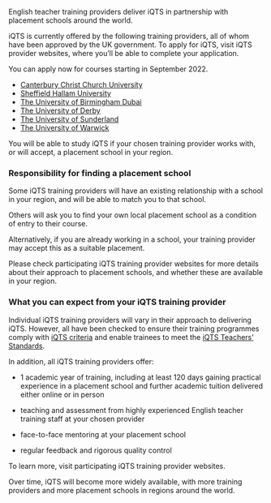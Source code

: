 English teacher training providers deliver iQTS in partnership with placement schools around the world.

iQTS is currently offered by the following training providers, all of whom have been approved by the UK government. To apply for iQTS, visit iQTS provider websites, where you’ll be able to complete your application.

You can apply now for courses starting in September 2022.

* [Canterbury Christ Church University](https://www.canterbury.ac.uk/study-here/applying/apply-to-become-a-teacher)
* [Sheffield Hallam University](https://www.shu.ac.uk/Study-here/options/Teach)
* [The University of Birmingham Dubai](https://www.birmingham.ac.uk/dubai/study/courses/postgraduate/spgce-primary-education.aspx)
* [The University of Derby](https://www.derby.ac.uk/online/education-courses/international-qualified-teacher-status-iqts-online/)
* [The University of Sunderland](https://www.sunderland.ac.uk/study/education/pgce-iqts/)
* [The University of Warwick](https://warwick.ac.uk/fac/soc/cte/professionaldevelopment/iqts/)

You will be able to study iQTS if your chosen training provider works with, or will accept, a placement school in your region.

### Responsibility for finding a placement school

Some iQTS training providers will have an existing relationship with a school in your region, and will be able to match you to that school.

Others will ask you to find your own local placement school as a condition of entry to their course.

Alternatively, if you are already working in a school, your training provider may accept this as a suitable placement.

Please check participating iQTS training provider websites for more details about their approach to placement schools, and whether these are available in your region.

### What you can expect from your iQTS training provider

Individual iQTS training providers will vary in their approach to delivering iQTS. However, all have been checked to ensure their training programmes comply with [iQTS criteria](https://www.gov.uk/government/publications/international-qualified-teacher-status-criteria-for-providers) and enable trainees to meet the [iQTS Teachers’ Standards](https://www.gov.uk/government/publications/international-qualified-teacher-status-teachers-standards).

In addition, all iQTS training providers offer:

* 1 academic year of training, including at least 120 days gaining practical experience in a placement school and further academic tuition delivered either online or in person

* teaching and assessment from highly experienced English teacher training staff at your chosen provider

* face-to-face mentoring at your placement school

* regular feedback and rigorous quality control

To learn more, visit participating iQTS training provider websites.

Over time, iQTS will become more widely available, with more training providers and more placement schools in regions around the world.

